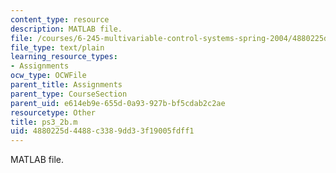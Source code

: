 ```yaml
---
content_type: resource
description: MATLAB file.
file: /courses/6-245-multivariable-control-systems-spring-2004/4880225d4488c3389dd33f19005fdff1_ps3_2b.m
file_type: text/plain
learning_resource_types:
- Assignments
ocw_type: OCWFile
parent_title: Assignments
parent_type: CourseSection
parent_uid: e614eb9e-655d-0a93-927b-bf5cdab2c2ae
resourcetype: Other
title: ps3_2b.m
uid: 4880225d-4488-c338-9dd3-3f19005fdff1
---
```

MATLAB file.

